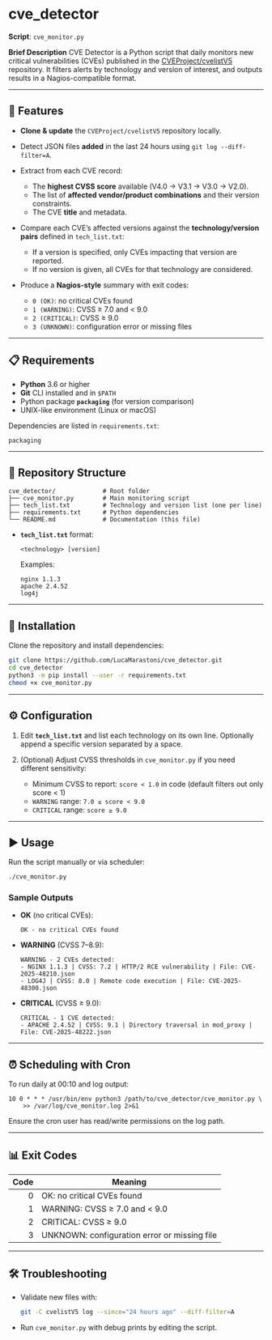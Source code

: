 # cve\_detector

**Script**: `cve_monitor.py`

**Brief Description**
CVE Detector is a Python script that daily monitors new critical vulnerabilities (CVEs) published in the [CVEProject/cvelistV5](https://github.com/CVEProject/cvelistV5) repository. It filters alerts by technology and version of interest, and outputs results in a Nagios-compatible format.

---

## 🚀 Features

* **Clone & update** the `CVEProject/cvelistV5` repository locally.
* Detect JSON files **added** in the last 24 hours using `git log --diff-filter=A`.
* Extract from each CVE record:

  * The **highest CVSS score** available (V4.0 → V3.1 → V3.0 → V2.0).
  * The list of **affected vendor/product combinations** and their version constraints.
  * The CVE **title** and metadata.
* Compare each CVE’s affected versions against the **technology/version pairs** defined in `tech_list.txt`:

  * If a version is specified, only CVEs impacting that version are reported.
  * If no version is given, all CVEs for that technology are considered.
* Produce a **Nagios-style** summary with exit codes:

  * `0 (OK)`: no critical CVEs found
  * `1 (WARNING)`: CVSS ≥ 7.0 and < 9.0
  * `2 (CRITICAL)`: CVSS ≥ 9.0
  * `3 (UNKNOWN)`: configuration error or missing files

---

## 📋 Requirements

* **Python** 3.6 or higher
* **Git** CLI installed and in `$PATH`
* Python package **`packaging`** (for version comparison)
* UNIX-like environment (Linux or macOS)

Dependencies are listed in `requirements.txt`:

```text
packaging
```

---

## 📂 Repository Structure

```
cve_detector/             # Root folder
├── cve_monitor.py        # Main monitoring script
├── tech_list.txt         # Technology and version list (one per line)
├── requirements.txt      # Python dependencies
└── README.md             # Documentation (this file)
```

* **`tech_list.txt`** format:

  ```text
  <technology> [version]
  ```

  Examples:

  ```text
  nginx 1.1.3
  apache 2.4.52
  log4j
  ```

---

## 🔧 Installation

Clone the repository and install dependencies:

```bash
git clone https://github.com/LucaMarastoni/cve_detector.git
cd cve_detector
python3 -m pip install --user -r requirements.txt
chmod +x cve_monitor.py
```

---

## ⚙️ Configuration

1. Edit **`tech_list.txt`** and list each technology on its own line. Optionally append a specific version separated by a space.
2. (Optional) Adjust CVSS thresholds in `cve_monitor.py` if you need different sensitivity:

   * Minimum CVSS to report: `score < 1.0` in code (default filters out only score < 1)
   * `WARNING` range: `7.0 ≤ score < 9.0`
   * `CRITICAL` range: `score ≥ 9.0`

---

## ▶️ Usage

Run the script manually or via scheduler:

```bash
./cve_monitor.py
```

### Sample Outputs

* **OK** (no critical CVEs):

  ```text
  OK - no critical CVEs found
  ```

* **WARNING** (CVSS 7–8.9):

  ```text
  WARNING - 2 CVEs detected:
  - NGINX 1.1.3 | CVSS: 7.2 | HTTP/2 RCE vulnerability | File: CVE-2025-48210.json
  - LOG4J | CVSS: 8.0 | Remote code execution | File: CVE-2025-48300.json
  ```

* **CRITICAL** (CVSS ≥ 9.0):

  ```text
  CRITICAL - 1 CVE detected:
  - APACHE 2.4.52 | CVSS: 9.1 | Directory traversal in mod_proxy | File: CVE-2025-48222.json
  ```

---

## ⏰ Scheduling with Cron

To run daily at 00:10 and log output:

```cron
10 0 * * * /usr/bin/env python3 /path/to/cve_detector/cve_monitor.py \
    >> /var/log/cve_monitor.log 2>&1
```

Ensure the cron user has read/write permissions on the log path.

---

## 📊 Exit Codes

| Code | Meaning                                      |
| ---: | -------------------------------------------- |
|    0 | OK: no critical CVEs found                   |
|    1 | WARNING: CVSS ≥ 7.0 and < 9.0                |
|    2 | CRITICAL: CVSS ≥ 9.0                         |
|    3 | UNKNOWN: configuration error or missing file |

---

## 🛠 Troubleshooting

* Validate new files with:

  ```bash
  git -C cvelistV5 log --since="24 hours ago" --diff-filter=A
  ```
* Run `cve_monitor.py` with debug prints by editing the script.

